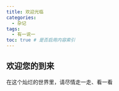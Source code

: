 ```yaml
---
title: 欢迎光临
categories:
  - 杂记
tags:
  - 有一说一
toc: true # 是否启用内容索引
---
```


## 欢迎您的到来
在这个灿烂的世界里，请尽情走一走、看一看